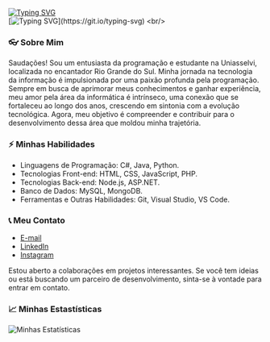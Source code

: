 [![Typing SVG](https://readme-typing-svg.demolab.com?font=Verdana&size=30&pause=1000&color=0000FF&center=true&repeat=false&random=false&width=435&lines=Nicolas+Chiesa)](https://git.io/typing-svg) <br/>
[![Typing SVG](https://readme-typing-svg.demolab.com?font=Fira+Code&pause=1000&color=0000FF&center=true&random=false&width=435&lines=Aprendendo+Continuamente;Me+siga+para+ver+meu+trabalho!)](https://git.io/typing-svg) <br/>

### 👓 Sobre Mim

Saudações! Sou um entusiasta da programação e estudante na Uniasselvi, localizada no encantador Rio Grande do Sul. Minha jornada na tecnologia da informação é impulsionada por uma paixão profunda pela programação. Sempre em busca de aprimorar meus conhecimentos e ganhar experiência, meu amor pela área da informática é intrínseco, uma conexão que se fortaleceu ao longo dos anos, crescendo em sintonia com a evolução tecnológica. Agora, meu objetivo é compreender e contribuir para o desenvolvimento dessa área que moldou minha trajetória.

### ⚡ Minhas Habilidades
- Linguagens de Programação: C#, Java, Python.
- Tecnologias Front-end: HTML, CSS, JavaScript, PHP.
- Tecnologias Back-end: Node.js, ASP.NET.
- Banco de Dados: MySQL, MongoDB.
- Ferramentas e Outras Habilidades: Git, Visual Studio, VS Code.

### 📞 Meu Contato
- [E-mail](mailto:nicolas.mchiesa@gmail.com) <br/>
- [LinkedIn](https://www.linkedin.com/in/n1colasmedeir0s/) <br/>
- [Instagram](https://www.instagram.com/_niczmd_/) <br/>

Estou aberto a colaborações em projetos interessantes. Se você tem ideias ou está buscando um parceiro de desenvolvimento, sinta-se à vontade para entrar em contato.

### 📈 Minhas Estastísticas
![Minhas Estatísticas](https://github-readme-stats.vercel.app/api?username=NkZM4sk&show_icons=true&theme=transparent&locale=pt-br)
